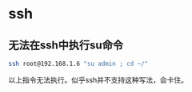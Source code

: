 # ssh

## 无法在ssh中执行su命令

``` bash
ssh root@192.168.1.6 "su admin ; cd ~/"
```

以上指令无法执行。似乎ssh并不支持这种写法，会卡住。